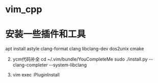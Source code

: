 # vim_cpp

# 安装一些插件和工具
apt install astyle clang-format clang libclang-dev dos2unix cmake

2. ycm代码补全
cd ~/.vim/bundle/YouCompleteMe
sudo ./install.py --clang-completer --system-libclang

3. vim exec :PluginInstall

